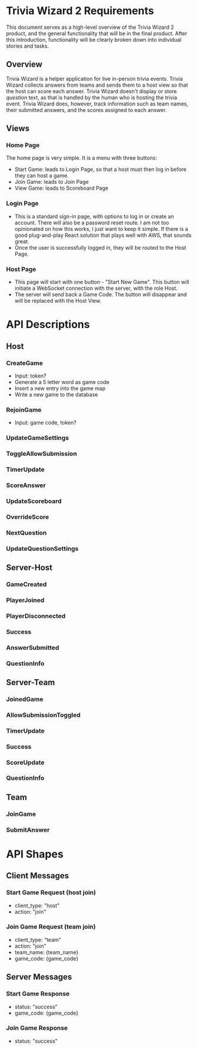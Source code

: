 # Trivia Wizard 2 Requirements

This document serves as a high-level overview of the Trivia Wizard 2 product, and the general functionality that will be in the final product. After this introduction, functionality will be clearly broken down into individual stories and tasks.

## Overview
Trivia Wizard is a helper application for live in-person trivia events. Trivia Wizard collects answers from teams and sends them to a host view so that the host can score each answer. Trivia Wizard doesn't display or store *question* text, as that is handled by the human who is hosting the trivia event. Trivia Wizard does, however, track information such as team names, their submitted answers, and the scores assigned to each answer.
## Views 
### Home Page
The home page is very simple. It is a menu with three buttons: 
- Start Game: leads to Login Page, so that a host must then log in before they can host a game.
- Join Game: leads to Join Page
- View Game: leads to Scoreboard Page
### Login Page
- This is a standard sign-in page, with options to log in or create an account. There will also be a password reset route. I am not too opinionated on how this works, I just want to keep it simple. If there is a good plug-and-play React solution that plays well with AWS, that sounds great.
- Once the user is successfully logged in, they will be routed to the Host Page.
### Host Page
- This page will start with one button - "Start New Game". This button will initiate a WebSocket connection with the server, with the role Host.
- The server will send back a Game Code. The button will disappear and will be replaced with the Host View.

# API Descriptions
## Host
### CreateGame
- Input: token?
- Generate a 5 letter word as game code
- Insert a new entry into the game map
- Write a new game to the database
### RejoinGame
- Input: game code, token?
### UpdateGameSettings
### ToggleAllowSubmission
### TimerUpdate
### ScoreAnswer
### UpdateScoreboard
### OverrideScore
### NextQuestion
### UpdateQuestionSettings
## Server-Host
### GameCreated
### PlayerJoined
### PlayerDisconnected
### Success
### AnswerSubmitted
### QuestionInfo
## Server-Team
### JoinedGame
### AllowSubmissionToggled
### TimerUpdate
### Success
### ScoreUpdate
### QuestionInfo
## Team
### JoinGame
### SubmitAnswer



# API Shapes
## Client Messages
### Start Game Request (host join)
- client_type: "host"
- action: "join"
### Join Game Request (team join)
- client_type: "team"
- action: "join"
- team_name: {team_name}
- game_code: {game_code}
## Server Messages
### Start Game Response
- status: "success"
- game_code: {game_code}
### Join Game Response
- status: "success"
